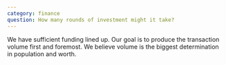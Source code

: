 ```yaml
---
category: finance
question: How many rounds of investment might it take?
---
```

We have sufficient funding lined up. Our goal is to produce the transaction volume first and foremost. We believe volume is the biggest determination in population and worth.